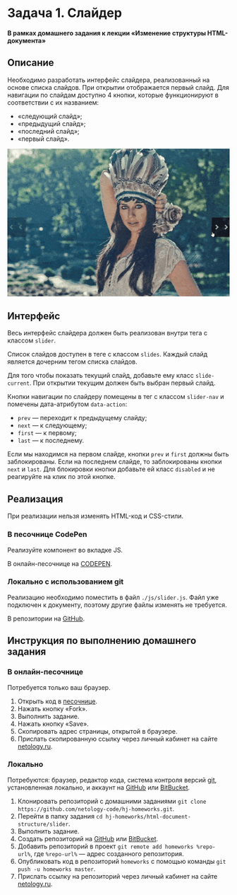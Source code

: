 # Задача 1. Слайдер

#### В рамках домашнего задания к лекции «Изменение структуры HTML-документа»

## Описание

Необходимо разработать интерфейс слайдера, реализованный на основе списка слайдов. При открытии отображается первый слайд. Для навигации по слайдам доступно 4 кнопки, которые функционируют в соответствии с их названием:
- «следующий слайд»;
- «предыдущий слайд»;
- «последний слайд»;
- «первый слайд».

![Слайдер](./res/slider.gif)

## Интерфейс

Весь интерфейс слайдера должен быть реализован внутри тега с классом `slider`.

Список слайдов доступен в теге с классом `slides`. Каждый слайд является дочерним тегом списка слайдов.

Для того чтобы показать текущий слайд, добавьте ему класс `slide-current`. При открытии текущим должен быть выбран первый слайд.

Кнопки навигации по слайдеру помещены в тег с классом `slider-nav` и помечены дата-атрибутом `data-action`:
- `prev` — переходит к предыдущему слайду;
- `next` — к следующему;
- `first` — к первому;
- `last` — к последнему.

Если мы находимся на первом слайде, кнопки `prev` и `first` должны быть заблокированы. Если на последнем слайде, то заблокированы кнопки `next` и `last`. Для блокировки кнопки добавьте ей класс `disabled` и не реагируйте на клик по этой кнопке.

## Реализация

При реализации нельзя изменять HTML-код и CSS-стили.

### В песочнице CodePen

Реализуйте компонент во вкладке JS.

В онлайн-песочнице на [CODEPEN](https://codepen.io/solarrust/pen/awOyMY).

### Локально с использованием git

Реализацию необходимо поместить в файл `./js/slider.js`. Файл уже подключен к документу, поэтому другие файлы изменять не требуется.

В репозитории на [GitHub](https://github.com/netology-code/hj-homeworks/tree/master/html-document-structure/slider).

## Инструкция по выполнению домашнего задания

### В онлайн-песочнице

Потребуется только ваш браузер.

1. Открыть код в [песочнице](https://codepen.io/solarrust/pen/awOyMY).
2. Нажать кнопку «Fork».
3. Выполнить задание.
4. Нажать кнопку «Save».
5. Скопировать адрес страницы, открытой в браузере.
6. Прислать скопированную ссылку через личный кабинет на сайте [netology.ru](http://netology.ru/).    

### Локально

Потребуются: браузер, редактор кода, система контроля версий [git](https://git-scm.com), установленная локально, и аккаунт на [GitHub](https://github.com/) или [BitBucket](https://bitbucket.org/).

1. Клонировать репозиторий с домашними заданиями `git clone https://github.com/netology-code/hj-homeworks.git`.
2. Перейти в папку задания `cd hj-homeworks/html-document-structure/slider`.
3. Выполнить задание.
4. Создать репозиторий на [GitHub](https://github.com/) или [BitBucket](https://bitbucket.org/).
5. Добавить репозиторий в проект `git remote add homeworks %repo-url%`, где `%repo-url%` — адрес созданного репозитория.
6. Опубликовать код в репозиторий `homeworks` с помощью команды `git push -u homeworks master`.
7. Прислать ссылку на репозиторий через личный кабинет на сайте [netology.ru](http://netology.ru/).
